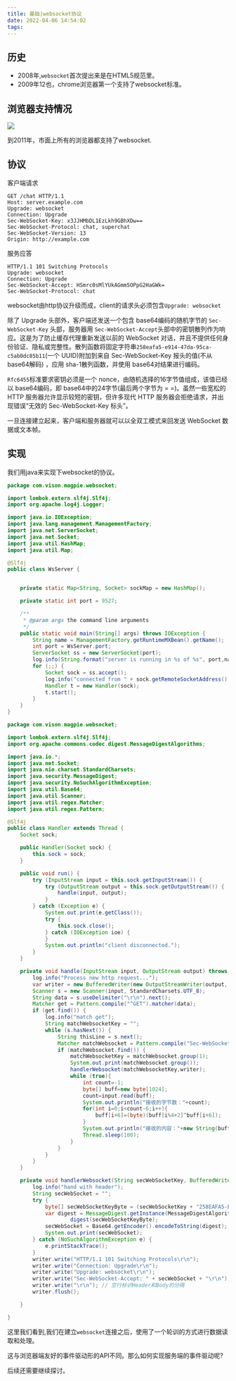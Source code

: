 ```yaml
---
title: 基础|websocket协议
date: 2022-04-06 14:54:02
tags:
---
```


## 历史

- 2008年,`websocket`首次提出来是在HTML5规范里。
- 2009年12也，chrome浏览器第一个支持了websocket标准。

## 浏览器支持情况

![](https://vison-blog.oss-cn-beijing.aliyuncs.com/20220406150025.png)

到2011年，市面上所有的浏览器都支持了websocket.

## 协议

客户端请求

```
GET /chat HTTP/1.1
Host: server.example.com
Upgrade: websocket
Connection: Upgrade
Sec-WebSocket-Key: x3JJHMbDL1EzLkh9GBhXDw==
Sec-WebSocket-Protocol: chat, superchat
Sec-WebSocket-Version: 13
Origin: http://example.com
```

服务应答

```
HTTP/1.1 101 Switching Protocols
Upgrade: websocket
Connection: Upgrade
Sec-WebSocket-Accept: HSmrc0sMlYUkAGmm5OPpG2HaGWk=
Sec-WebSocket-Protocol: chat
```

websocket由http协议升级而成，client的请求头必须包含`Upgrade: websocket`

除了 Upgrade 头部外，客户端还发送一个包含 base64编码的随机字节的 `Sec-WebSocket-Key` 头部，服务器用 `Sec-WebSocket-Accept`头部中的密钥散列作为响应。这是为了防止缓存代理重新发送以前的 WebSocket 对话，并且不提供任何身份验证、隐私或完整性。散列函数将固定字符串`258eafa5-e914-47da-95ca-c5ab0dc85b11`(一个 UUID)附加到来自 Sec-WebSocket-Key 报头的值(不从 base64解码) ，应用 sha-1散列函数，并使用 base64对结果进行编码。

`Rfc6455`标准要求密钥必须是一个 nonce，由随机选择的16字节值组成，该值已经以 base64编码，即 base64中的24字节(最后两个字节为 = =)。虽然一些宽松的 HTTP 服务器允许显示较短的密钥，但许多现代 HTTP 服务器会拒绝请求，并出现错误“无效的 Sec-WebSocket-Key 标头”。

一旦连接建立起来，客户端和服务器就可以以全双工模式来回发送 WebSocket 数据或文本帧。

## 实现

我们用java来实现下websocket的协议。

```java
package com.vison.magpie.websocket;

import lombok.extern.slf4j.Slf4j;
import org.apache.log4j.Logger;

import java.io.IOException;
import java.lang.management.ManagementFactory;
import java.net.ServerSocket;
import java.net.Socket;
import java.util.HashMap;
import java.util.Map;

@Slf4j
public class WsServer {


    private static Map<String, Socket> sockMap = new HashMap();

    private static int port = 9527;

    /**
     * @param args the command line arguments
     */
    public static void main(String[] args) throws IOException {
        String name = ManagementFactory.getRuntimeMXBean().getName();
        int port = WsServer.port;
        ServerSocket ss = new ServerSocket(port);
        log.info(String.format("server is running in %s of %s", port,name));
        for (;;) {
            Socket sock = ss.accept();
            log.info("connected from " + sock.getRemoteSocketAddress());
            Handler t = new Handler(sock);
            t.start();
        }
    }
}

```

```java
package com.vison.magpie.websocket;

import lombok.extern.slf4j.Slf4j;
import org.apache.commons.codec.digest.MessageDigestAlgorithms;

import java.io.*;
import java.net.Socket;
import java.nio.charset.StandardCharsets;
import java.security.MessageDigest;
import java.security.NoSuchAlgorithmException;
import java.util.Base64;
import java.util.Scanner;
import java.util.regex.Matcher;
import java.util.regex.Pattern;

@Slf4j
public class Handler extends Thread {
    Socket sock;

    public Handler(Socket sock) {
        this.sock = sock;
    }

    public void run() {
        try (InputStream input = this.sock.getInputStream()) {
            try (OutputStream output = this.sock.getOutputStream()) {
                handle(input, output);
            }
        } catch (Exception e) {
            System.out.print(e.getClass());
            try {
                this.sock.close();
            } catch (IOException ioe) {
            }
            System.out.println("client disconnected.");
        }
    }

    private void handle(InputStream input, OutputStream output) throws IOException, InterruptedException {
        log.info("Process new http request...");
        var writer = new BufferedWriter(new OutputStreamWriter(output, StandardCharsets.UTF_8));
        Scanner s = new Scanner(input, StandardCharsets.UTF_8);
        String data = s.useDelimiter("\r\n").next();
        Matcher get = Pattern.compile("^GET").matcher(data);
        if (get.find()) {
            log.info("match get");
            String matchWebsocketKey = "";
            while (s.hasNext()) {
                String thisLine = s.next();
                Matcher matchWebsocket = Pattern.compile("Sec-WebSocket-Key: (.*)").matcher(thisLine);
                if (matchWebsocket.find()) {
                    matchWebsocketKey = matchWebsocket.group(1);
                    System.out.print(matchWebsocket.group());
                    handlerWebsocket(matchWebsocketKey,writer);
                    while (true){
                        int count=-1;
                        byte[] buff=new byte[1024];
                        count=input.read(buff);
                        System.out.println("接收的字节数："+count);
                        for(int i=0;i<count-6;i++){
                            buff[i+6]=(byte)(buff[i%4+2]^buff[i+6]);
                        }
                        System.out.println("接收的内容："+new String(buff, 6, count-6, "UTF-8"));
                        Thread.sleep(100);
                    }
                }
            }
        }
    }

    private void handlerWebsocket(String secWebSocketKey, BufferedWriter writer) throws IOException {
        log.info("hand with header");
        String secWebSocket = "";
        try {
            byte[] secWebSocketKeyByte = (secWebSocketKey + "258EAFA5-E914-47DA-95CA-C5AB0DC85B11").getBytes(StandardCharsets.UTF_8);
            var digest = MessageDigest.getInstance(MessageDigestAlgorithms.SHA_1).
                    digest(secWebSocketKeyByte);
            secWebSocket = Base64.getEncoder().encodeToString(digest);
            System.out.print(secWebSocket);
        } catch (NoSuchAlgorithmException e) {
            e.printStackTrace();
        }
        writer.write("HTTP/1.1 101 Switching Protocols\r\n");
        writer.write("Connection: Upgrade\r\n");
        writer.write("Upgrade: websocket\r\n");
        writer.write("Sec-WebSocket-Accept: " + secWebSocket + "\r\n");
        writer.write("\r\n"); // 空行标识Header和Body的分隔
        writer.flush();

    }

}
```

这里我们看到,我们在建立`websocket`连接之后，使用了一个轮训的方式进行数据读取和处理。

这与浏览器端友好的事件驱动形的API不同。那么如何实现服务端的事件驱动呢?

后续还需要继续探讨。